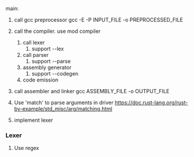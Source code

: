 main: 
1. call gcc preprocessor
   gcc -E -P INPUT_FILE -o PREPROCESSED_FILE
2. call the compiler. use mod compiler
   1. call lexer
      1. support --lex
   2. call parser
      1. support --parse
   3. assembly generator
      1. support --codegen
   4. code emission

3. call assembler and linker
   gcc ASSEMBLY_FILE -o OUTPUT_FILE



4. Use 'match' to parse arguments in driver
   https://doc.rust-lang.org/rust-by-example/std_misc/arg/matching.html
5. implement lexer

### Lexer
1. Use regex